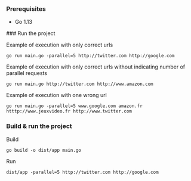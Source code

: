 ### Prerequisites
* Go 1.13 

### Run the project

Example of execution with only correct urls
```
go run main.go -parallel=5 http://twitter.com http://google.com
```

Example of execution with only correct urls without indicating number of parallel requests
```
go run main.go http://twitter.com http://www.amazon.com
```

Example of execution with one wrong url

```
go run main.go -parallel=5 www.google.com amazon.fr htttp://www.jeuxvideo.fr http://www.twitter.com
```

### Build & run the project

Build 
```
go build -o dist/app main.go
```
Run 
```
dist/app -parallel=5 http://twitter.com http://google.com
```